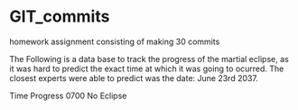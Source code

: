 # GIT_commits
homework assignment consisting of making 30 commits 

The Following is a data base to track the progress of the martial eclipse, as it was hard to
predict the exact time at which it was going to ocurred. The closest experts were able to
predict was the date: June 23rd 2037.

Time    Progress
0700    No Eclipse
